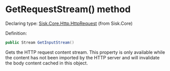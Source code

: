 <!--

Copyrights 2023 Sisk Framework - CypherPotato
Published under MIT license

!!! DO NOT EDIT THIS FILE !!!
This file was generated by a tool in the Sisk package. To edit the information in this documentation,
edit the XML documentation present in the Sisk source code.

-->


# GetRequestStream() method

Declaring type: [Sisk.Core.Http.HttpRequest](/spec/Sisk.Core.Http.HttpRequest.md) (from Sisk.Core)


Definition:

```cs
public Stream GetInputStream()
```

Gets the HTTP request content stream. This property is only available while the content has not been imported by the HTTP server and will invalidate the body content cached in this object.


